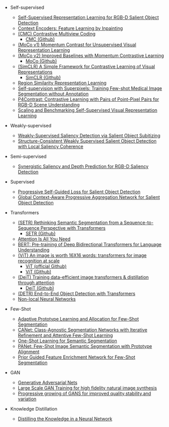 - Self-supervised
  + [Self-Supervised Representation Learning for RGB-D Salient Object Detection](https://arxiv.org/pdf/2101.12482.pdf)
  + [Context Encoders: Feature Learning by Inpainting](https://arxiv.org/pdf/1604.07379.pdf)
  + [(CMC) Contrastive Multiview Coding](https://arxiv.org/pdf/1906.05849.pdf)
    + [CMC (Github)](https://github.com/HobbitLong/CMC) 
  + [(MoCo v1) Momentum Contrast for Unsupervised Visual Representation Learning](https://arxiv.org/pdf/1911.05722.pdf)
  + [(MoCo v2) Improved Baselines with Momentum Contrastive Learning](https://arxiv.org/pdf/2003.04297.pdf)
    + [MoCo (Github)](https://github.com/facebookresearch/moco) 
  + [(SimCLR) A Simple Framework for Contrastive Learning of Visual Representations](https://arxiv.org/pdf/2002.05709.pdf)
    + [SimCLR (Github)](https://github.com/google-research/simclr) 
  + [Region Similarity Representation Learning](https://arxiv.org/pdf/2103.12902.pdf)
  + [Self-supervision with Superpixels: Training Few-shot Medical Image Segmentation without Annotation](https://arxiv.org/pdf/2007.09886.pdf)  
  + [P4Contrast: Contrastive Learning with Pairs of Point-Pixel Pairs for RGB-D Scene Understanding](https://arxiv.org/pdf/2012.13089.pdf)
  + [Scaling and Benchmarking Self-Supervised Visual Representation Learning](https://arxiv.org/pdf/1905.01235.pdf)
  


- Weakly-supervised
  + [Weakly-Supervised Saliency Detection via Salient Object Subitizing](https://arxiv.org/pdf/2101.00932.pdf)
  + [Structure-Consistent Weakly Supervised Salient Object Detection with Local Saliency Coherence](https://arxiv.org/pdf/2012.04404.pdf)

- Semi-supervised
  + [Synergistic Saliency and Depth Prediction for RGB-D Saliency Detection](https://arxiv.org/pdf/2007.01711.pdf)

- Supervised
  + [Progressive Self-Guided Loss for Salient Object Detection](https://arxiv.org/pdf/2101.02412.pdf)
  + [Global Context-Aware Progressive Aggregation Network for Salient Object Detection](https://arxiv.org/pdf/2003.00651.pdf)

- Transformers
  + [(SETR) Rethinking Semantic Segmentation from a Sequence-to-Sequence Perspective with Transformers](https://arxiv.org/pdf/2012.15840.pdf)
    + [SETR (Github)](https://github.com/fudan-zvg/SETR)
  + [Attention Is All You Need](https://arxiv.org/pdf/1706.03762.pdf)
  + [BERT: Pre-training of Deep Bidirectional Transformers for Language Understanding](https://arxiv.org/pdf/1810.04805.pdf)
  + [(ViT) An image is worth 16X16 words: transformers for image recognition at scale](https://arxiv.org/pdf/2010.11929.pdf)
    + [ViT (official Github)](https://github.com/google-research/vision_transformer)
    + [ViT (Github)](https://github.com/lucidrains/vit-pytorch)
  + [(DeiT) Training data-efficient image transformers & distillation through attention](https://arxiv.org/pdf/2012.12877.pdf)
    + [DeiT (Github)](https://github.com/facebookresearch/deit)
  + [(DETR) End-to-End Object Detection with Transformers](https://arxiv.org/pdf/2005.12872.pdf)
  + [Non-local Neural Networks](https://arxiv.org/pdf/1711.07971.pdf)
 
- Few-Shot
  + [Adaptive Prototype Learning and Allocation for Few-Shot Segmentation](https://arxiv.org/pdf/2104.01893.pdf)
  + [CANet: Class-Agnostic Segmentation Networks with Iterative Refinement and Attentive Few-Shot Learning](https://arxiv.org/pdf/1903.02351v1.pdf)
  + [One-Shot Learning for Semantic Segmentation](https://arxiv.org/pdf/1709.03410.pdf)
  + [PANet: Few-Shot Image Semantic Segmentation with Prototype Alignment](https://arxiv.org/pdf/1908.06391.pdf)
  + [Prior Guided Feature Enrichment Network for Few-Shot Segmentation](https://arxiv.org/pdf/2008.01449.pdf)
  
- GAN
  + [Generative Adversarial Nets](https://arxiv.org/pdf/1406.2661.pdf)
  + [Large Scale GAN Training for high fidelity natural image synthesis](https://arxiv.org/pdf/1809.11096.pdf)
  + [Progressive growing of GANS for improved quality,stability,and variation](https://arxiv.org/pdf/1710.10196.pdf)

- Knowledge Distillation
  + [Distilling the Knowledge in a Neural Network](https://arxiv.org/pdf/1503.02531.pdf)
